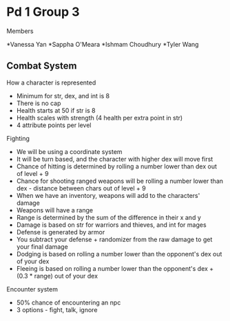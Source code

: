 Pd 1 Group 3
============

Members

*Vanessa Yan
*Sappha O'Meara
*Ishmam Choudhury
*Tyler Wang

Combat System
-------------

How a character is represented

* Minimum for str, dex, and int is 8
* There is no cap
* Health starts at 50 if str is 8
* Health scales with strength (4 health per extra point in str)
* 4 attribute points per level

Fighting

* We will be using a coordinate system
* It will be turn based, and the character with higher dex will move first
* Chance of hitting is determined by rolling a number lower than dex out of level + 9
* Chance for shooting ranged weapons will be rolling a number lower than dex - distance between chars out of level + 9
* When we have an inventory, weapons will add to the characters' damage
* Weapons will have a range
* Range is determined by the sum of the difference in their x and y
* Damage is based on str for warriors and thieves, and int for mages
* Defense is generated by armor
* You subtract your defense + randomizer from the raw damage to get your final damage
* Dodging is based on rolling a number lower than the opponent's dex out of your dex
* Fleeing is based on rolling a number lower than the opponent's dex + (0.3 * range) out of your dex

Encounter system

* 50% chance of encountering an npc
* 3 options - fight, talk, ignore